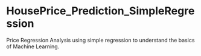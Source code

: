 # HousePrice_Prediction_SimpleRegression

Price Regression Analysis using simple regression to understand the basics of Machine Learning.

